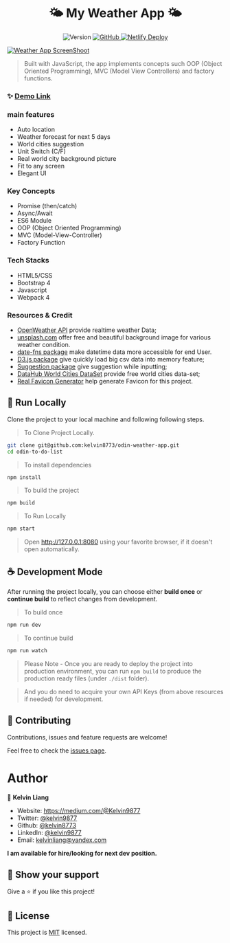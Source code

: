 <h1 align="center">  🌤 My Weather App 🌤 </h1>

 <p align="center">
   <img alt="Version" src="https://img.shields.io/badge/version-1.0.0-blue.svg?cacheSeconds=2592000" />
  <a href="https://github.com/kelvin8773/odin-weather-app/blob/master/LICENSE" target="_blank">
      <img alt="GitHub" src="https://img.shields.io/github/license/kelvin8773/odin-weather-app">
  </a>
   <a href="https://app.netlify.com/sites/my-weather-now/deploys" target="_blank">
      <img alt="Netlify Deploy" src="https://api.netlify.com/api/v1/badges/d0af763b-1d2e-4c9e-82d9-2ca9419d11c4/deploy-status">
  </a>
 </p>

[![Weather App ScreenShoot](./docs/weather-showcase.jpg)](https://weather.kelvinliang.cn/)

> Built with JavaScript, the app implements concepts such OOP (Object Oriented Programming), MVC (Model View Controllers) and factory functions.

### ✨ [Demo Link](https://weather.kelvinliang.cn/)

### main features
* Auto location
* Weather forecast for next 5 days
* World cities suggestion
* Unit Switch (C/F)
* Real world city background picture
* Fit to any screen
* Elegant UI

### Key Concepts 
* Promise (then/catch)
* Async/Await
* ES6 Module
* OOP (Object Oriented Programming)
* MVC (Model-View-Controller)
* Factory Function
 
### Tech Stacks
* HTML5/CSS
* Bootstrap 4
* Javascript
* Webpack 4

### Resources & Credit
* [OpenWeather API](https://openweathermap.org/) provide realtime weather Data;
* [unsplash.com](https://unsplash.com/) offer free and beautiful background image for various weather condition.
* [date-fns package](https://date-fns.org/) make datetime data more accessible for end User.
* [D3.js package](https://d3js.org/) give quickly load big csv data into memory feature;
* [Suggestion package](https://github.com/tristen/suggestions) give suggestion while inputting;
* [DataHub World Cities DataSet](https://datahub.io/core/world-cities) provide free world cities data-set;
* [Real Favicon Generator](https://realfavicongenerator.net/) help generate Favicon for this project.


## 🍩 Run Locally
Clone the project to your local machine and following following steps.

> To Clone Project Locally.
```bash
git clone git@github.com:kelvin8773/odin-weather-app.git
cd odin-to-do-list
```
> To install dependencies
```bash
npm install
```
> To build the project
```bash
npm build
```
> To Run Locally
```bash
npm start 
```
> Open http://127.0.0.1:8080 using your favorite browser, if it doesn't open automatically.

## ☕️ Development Mode 

After running the project locally, you can choose either **build once** or **continue build** to reflect changes from development.

> To build once
```bash
npm run dev
```
> To continue build
```bash
npm run watch
```

> Please Note - Once you are ready to deploy the project into production environment, you can run `npm build` to produce the production ready files (under `./dist` folder).

> And you do need to acquire your own API Keys (from above resources if needed) for development.


## 🤝 Contributing
Contributions, issues and feature requests are welcome!

Feel free to check the [issues page](https://github.com/kelvin8773/odin-weather-app/issues).

# Author

👤 **Kelvin Liang**

* Website: https://medium.com/@Kelvin9877
* Twitter: [@kelvin9877](https://twitter.com/kelvin9877)
* Github: [@kelvin8773](https://github.com/kelvin8773)
* LinkedIn: [@kelvin9877](https://linkedin.com/in/kelvin9877)
* Email: [kelvinliang@yandex.com](mailto:kelvinliang@yandex.com)

**I am available for hire/looking for next dev position.**


## 👋 Show your support

Give a ⭐️ if you like this project!


## 📝 License
This project is [MIT](./LICENSE) licensed.





